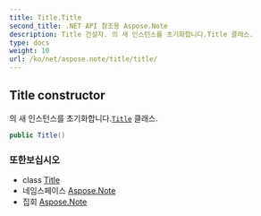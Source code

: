 ```yaml
---
title: Title.Title
second_title: .NET API 참조용 Aspose.Note
description: Title 건설자. 의 새 인스턴스를 초기화합니다.Title 클래스.
type: docs
weight: 10
url: /ko/net/aspose.note/title/title/
---
```

## Title constructor

의 새 인스턴스를 초기화합니다.[`Title`](../) 클래스.

```csharp
public Title()
```

### 또한보십시오

* class [Title](../)
* 네임스페이스 [Aspose.Note](../../title/)
* 집회 [Aspose.Note](../../../)


